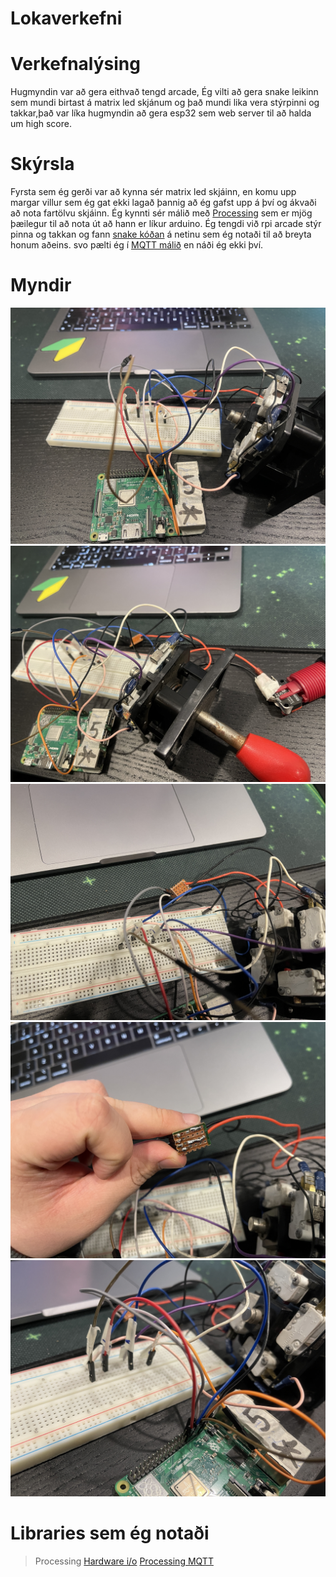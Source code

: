 # Lokaverkefni

# Verkefnalýsing
Hugmyndin var að gera eithvað tengd arcade, Ég vilti að gera snake leikinn sem mundi birtast á matrix led skjánum og það mundi lika vera stýrpinni og takkar,það var líka hugmyndin að gera esp32 sem web server til að halda um high score.

# Skýrsla

Fyrsta sem ég gerði var að kynna sér matrix led skjáinn, en komu upp margar villur sem ég gat ekki lagað þannig að ég gafst upp á því og ákvaði að nota fartölvu skjáinn. Ég kynnti sér málið með [Processing](https://processing.org) sem er mjög þæilegur til að nota út að hann er líkur arduino. Ég tengdi við rpi arcade stýr pinna og takkan og fann [snake kóðan](https://github.com/Goel25/SnakeGame) á netinu sem ég notaði til að breyta honum aðeins. svo pælti ég í [MQTT málið](https://www.shiftr.io/try?lang=processing) en náði ég ekki því.

# Myndir

![mynd1](IMG_4417.JPG)
![mynd2](IMG_4418.JPG)
![mynd3](IMG_4419.JPG)
![mynd4](IMG_4420.JPG)
![mynd5](IMG_4421.JPG)


# Libraries sem ég notaði
> Processing
[Hardware i/o](https://processing.org/reference/libraries/io/index.html)
[Processing MQTT](https://github.com/256dpi/processing-mqtt)
>
